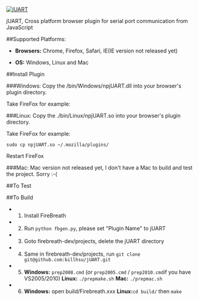 [![jUART](https://github.com/billhsu/jUART/raw/master/doc/jUART_Logo.png)](http://github.com/billhsu/jUART/)

jUART, Cross platform browser plugin for serial port communication from JavaScript

##Supported Platforms:
* **Browsers:** Chrome, Firefox, Safari, IE(IE version not released yet)

* **OS:** Windows, Linux and Mac

##Install Plugin

###Windows:
Copy the /bin/Windows/npjUART.dll into your browser's plugin directory.

Take FireFox for example:

###Linux:
Copy the ./bin/Linux/npjUART.so into your browser's plugin directory.

Take FireFox for example:

```
sudo cp npjUART.so ~/.mozilla/plugins/
```

Restart FireFox

###Mac:
Mac version not released yet, I don't have a Mac to build and test the project. Sorry :-(

##To Test

##To Build
* 1. Install FireBreath
* 2. Run `python fbgen.py`, please set "Plugin Name" to jUART
* 3. Goto firebreath-dev/projects, delete the jUART directory
* 4. Same in firebreath-dev/projects, run ``git clone git@github.com:billhsu/jUART.git``
* 5. **Windows:** `prep2008.cmd` (or `prep2005.cmd` / `prep2010.cmd`if you have VS2005/2010) **Linux:** `./prepmake.sh` **Mac:** `./prepmac.sh`
* 6. **Windows:** open build/Firebreath.xxx **Linux:**``cd build/`` then ``make``
